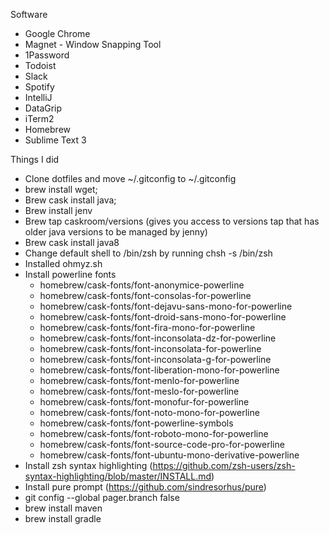 Software

* Google Chrome
* Magnet - Window Snapping Tool
* 1Password
* Todoist
* Slack
* Spotify
* IntelliJ
* DataGrip
* iTerm2
* Homebrew
* Sublime Text 3

Things I did
* Clone dotfiles and move ~/.gitconfig to ~/.gitconfig
* brew install wget;
* Brew cask install java;
* Brew install jenv
* Brew tap caskroom/versions (gives you access to versions tap that has older java versions to be managed by jenny)
* Brew cask install java8
* Change default shell to /bin/zsh by running chsh -s /bin/zsh
* Installed ohmyz.sh
* Install powerline fonts
	- homebrew/cask-fonts/font-anonymice-powerline
	- homebrew/cask-fonts/font-consolas-for-powerline
	- homebrew/cask-fonts/font-dejavu-sans-mono-for-powerline
	- homebrew/cask-fonts/font-droid-sans-mono-for-powerline
	- homebrew/cask-fonts/font-fira-mono-for-powerline
	- homebrew/cask-fonts/font-inconsolata-dz-for-powerline
	- homebrew/cask-fonts/font-inconsolata-for-powerline
	- homebrew/cask-fonts/font-inconsolata-g-for-powerline
	- homebrew/cask-fonts/font-liberation-mono-for-powerline
	- homebrew/cask-fonts/font-menlo-for-powerline
	- homebrew/cask-fonts/font-meslo-for-powerline
	- homebrew/cask-fonts/font-monofur-for-powerline
	- homebrew/cask-fonts/font-noto-mono-for-powerline
	- homebrew/cask-fonts/font-powerline-symbols
	- homebrew/cask-fonts/font-roboto-mono-for-powerline
	- homebrew/cask-fonts/font-source-code-pro-for-powerline
	- homebrew/cask-fonts/font-ubuntu-mono-derivative-powerline
 * Install zsh syntax highlighting (https://github.com/zsh-users/zsh-syntax-highlighting/blob/master/INSTALL.md)
 * Install pure prompt (https://github.com/sindresorhus/pure)
 * git config --global pager.branch false
 * brew install maven
 * brew install gradle
